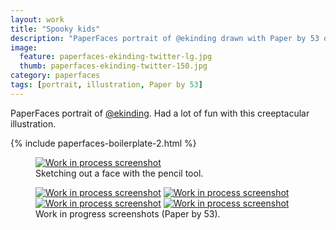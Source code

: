 ```yaml
---
layout: work
title: "Spooky kids"
description: "PaperFaces portrait of @ekinding drawn with Paper by 53 on an iPad."
image: 
  feature: paperfaces-ekinding-twitter-lg.jpg
  thumb: paperfaces-ekinding-twitter-150.jpg
category: paperfaces
tags: [portrait, illustration, Paper by 53]
---
```


PaperFaces portrait of [@ekinding](http://twitter.com/ekinding). Had a lot of fun with this creeptacular illustration.

{% include paperfaces-boilerplate-2.html %}

<figure>
	<a href="{{ site.url }}/images/paperfaces-ekinding-process-1-lg.jpg"><img src="{{ site.url }}/images/paperfaces-ekinding-process-1-750.jpg" alt="Work in process screenshot"></a>
	<figcaption>Sketching out a face with the pencil tool.</figcaption>
</figure>

<figure class="half">
	<a href="{{ site.url }}/images/paperfaces-ekinding-process-2-lg.jpg"><img src="{{ site.url }}/images/paperfaces-ekinding-process-2-600.jpg" alt="Work in process screenshot"></a>
	<a href="{{ site.url }}/images/paperfaces-ekinding-process-3-lg.jpg"><img src="{{ site.url }}/images/paperfaces-ekinding-process-3-600.jpg" alt="Work in process screenshot"></a>
	<a href="{{ site.url }}/images/paperfaces-ekinding-process-4-lg.jpg"><img src="{{ site.url }}/images/paperfaces-ekinding-process-4-600.jpg" alt="Work in process screenshot"></a>
	<a href="{{ site.url }}/images/paperfaces-ekinding-process-5-lg.jpg"><img src="{{ site.url }}/images/paperfaces-ekinding-process-5-600.jpg" alt="Work in process screenshot"></a>
	<figcaption>Work in progress screenshots (Paper by 53).</figcaption>
</figure>